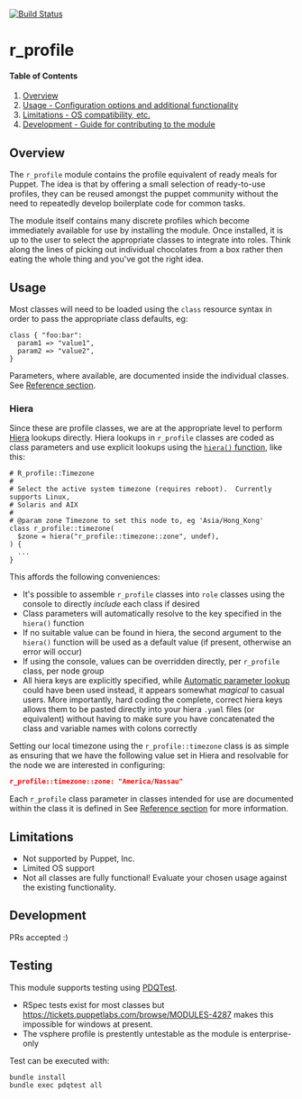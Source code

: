 [![Build Status](https://travis-ci.org/declarativesystems/r_profile.svg?branch=master)](https://travis-ci.org/declarativesystems/r_profile)
# r_profile

#### Table of Contents

1. [Overview](#overview)
1. [Usage - Configuration options and additional functionality](#usage)
1. [Limitations - OS compatibility, etc.](#limitations)
1. [Development - Guide for contributing to the module](#development)

## Overview

The `r_profile` module contains the profile equivalent of ready meals for Puppet.  The idea is that by offering a small selection of ready-to-use profiles, they can be reused amongst the puppet community without the need to repeatedly develop boilerplate code for common tasks.

The module itself contains many discrete profiles which become immediately available for use by installing the module.  Once installed, it is up to the user to select the appropriate classes to integrate into roles.  Think along the lines of picking out individual chocolates from a box rather then eating the whole thing and you've got the right idea.


## Usage

Most classes will need to be loaded using the `class` resource syntax in order to pass the appropriate class defaults, eg:

```puppet
class { "foo:bar":
  param1 => "value1",
  param2 => "value2",
}
```

Parameters, where available, are documented inside the individual classes.  See [Reference section](#reference).

### Hiera
Since these are profile classes, we are at the appropriate level to perform [Hiera](https://docs.puppet.com/hiera/3.2/) lookups directly.  Hiera lookups in `r_profile` classes are coded as class parameters and use explicit lookups using the [`hiera()` function](https://docs.puppet.com/puppet/latest/function.html#hiera), like this:

```puppet
# R_profile::Timezone
#
# Select the active system timezone (requires reboot).  Currently supports Linux,
# Solaris and AIX
#
# @param zone Timezone to set this node to, eg 'Asia/Hong_Kong'
class r_profile::timezone(
  $zone = hiera("r_profile::timezone::zone", undef),
) {
  ...
}
```

This affords the following conveniences:
* It's possible to assemble `r_profile` classes into `role` classes using the console to directly _include_ each class if desired
* Class parameters will automatically resolve to the key specified in the `hiera()` function
* If no suitable value can be found in hiera, the second argument to the `hiera()` function will be used as a default value (if present, otherwise an error will occur)
* If using the console, values can be overridden directly, per `r_profile` class, per node group
* All hiera keys are explicitly specified, while [Automatic parameter lookup](https://docs.puppet.com/hiera/3.3/puppet.html#automatic-parameter-lookup) could have been used instead, it appears somewhat _magical_ to casual users.  More importantly, hard coding the complete, correct hiera keys allows them to be pasted directly into your hiera `.yaml` files (or equivalent) without having to make sure you have concatenated the class and variable names with colons correctly

Setting our local timezone using the `r_profile::timezone` class is as simple as ensuring that we have the following value set in Hiera and resolvable for the node we are interested in configuring:

```json
r_profile::timezone::zone: "America/Nassau"
```

Each `r_profile` class parameter in classes intended for use are documented within the class it is defined in See [Reference section](#reference) for more information.


## Limitations

* Not supported by Puppet, Inc.
* Limited OS support
* Not all classes are fully functional!  Evaluate your chosen usage against the existing functionality.

## Development

PRs accepted :)

## Testing
This module supports testing using [PDQTest](https://github.com/GeoffWilliams/pdqtest).

* RSpec tests exist for most classes but https://tickets.puppetlabs.com/browse/MODULES-4287 makes this impossible for windows at present.
* The vsphere profile is prestently untestable as the module is enterprise-only

Test can be executed with:

```
bundle install
bundle exec pdqtest all
```
